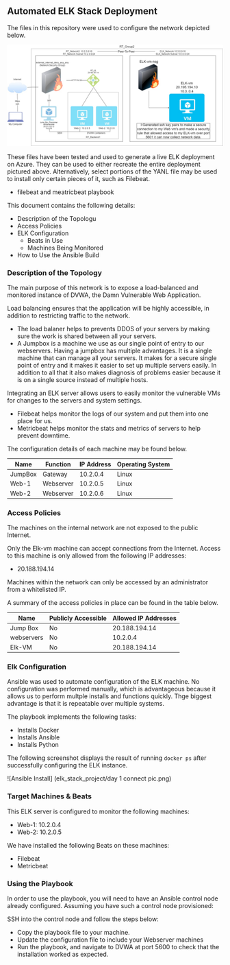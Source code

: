 ## Automated ELK Stack Deployment

The files in this repository were used to configure the network depicted below.

![Network Diagram](DIAGRAMS/ELK_DIAGRAM.jpg)

These files have been tested and used to generate a live ELK deployment on Azure. They can be used to either recreate the entire deployment pictured above. Alternatively, select portions of the YANL file may be used to install only certain pieces of it, such as Filebeat.

  - filebeat and meatricbeat playbook

This document contains the following details:
- Description of the Topologu
- Access Policies
- ELK Configuration
  - Beats in Use
  - Machines Being Monitored
- How to Use the Ansible Build


### Description of the Topology

The main purpose of this network is to expose a load-balanced and monitored instance of DVWA, the Damn Vulnerable Web Application.

Load balancing ensures that the application will be highly accessible, in addition to restricting traffic to the network.
- The load balaner helps to prevents DDOS of your servers by making sure the work is shared between all your servers.
- A Jumpbox is a machine we use as our single point of entry to our webservers. Having a jumpbox has multiple advantages. It is a single machine that can manage all your servers. It makes for a secure single point of entry and it makes it easier to set up multiple servers easily. In addition to all that it also makes diagnosis of problems easier because it is on a single source instead of multiple hosts.

Integrating an ELK server allows users to easily monitor the vulnerable VMs for changes to the servers and system settings.
- Filebeat helps monitor the logs of our system and put them into one place for us.
- Metricbeat helps monitor the stats and metrics of servers to help prevent downtime.

The configuration details of each machine may be found below.


| Name     | Function | IP Address | Operating System |
|----------|----------|------------|------------------|
| JumpBox  | Gateway  | 10.2.0.4   | Linux            |
| Web-1    | Webserver| 10.2.0.5   | Linux            |
| Web-2    | Webserver| 10.2.0.6   | Linux            |


### Access Policies

The machines on the internal network are not exposed to the public Internet. 

Only the Elk-vm machine can accept connections from the Internet. Access to this machine is only allowed from the following IP addresses:
- 20.188.194.14

Machines within the network can only be accessed by an administrator from a whitelisted IP.

A summary of the access policies in place can be found in the table below.

| Name     | Publicly Accessible | Allowed IP Addresses |
|----------|---------------------|----------------------|
| Jump Box | No                  | 20.188.194.14        |
|webservers| No                  | 10.2.0.4             |
| Elk-VM   | No                  | 20.188.194.14        |

### Elk Configuration

Ansible was used to automate configuration of the ELK machine. No configuration was performed manually, which is advantageous because it allows us to perform multple installs and functions quickly. Thge biggest advantage is that it is repeatable over multiple systems.


The playbook implements the following tasks:
- Installs Docker
- Installs Ansible
- Installs Python

The following screenshot displays the result of running `docker ps` after successfully configuring the ELK instance.

![Ansible Install] (elk_stack_project/day 1 connect pic.png)
### Target Machines & Beats
This ELK server is configured to monitor the following machines:
- Web-1: 10.2.0.4
- Web-2: 10.2.0.5

We have installed the following Beats on these machines:
- Filebeat
- Metricbeat


### Using the Playbook
In order to use the playbook, you will need to have an Ansible control node already configured. Assuming you have such a control node provisioned: 

SSH into the control node and follow the steps below:
- Copy the playbook file to your machine.
- Update the configuration file to include your Webserver machines
- Run the playbook, and navigate to DVWA at port 5600 to check that the installation worked as expected.


